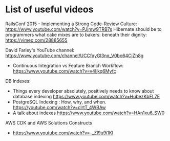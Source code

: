 # List of useful videos

RailsConf 2015 - Implementing a Strong Code-Review Culture: https://www.youtube.com/watch?v=PJjmw9TRB7s
Hibernate should be to programmers what cake mixes are to bakers: beneath their dignity: https://vimeo.com/28885655


David Farley's YouTube channel: https://www.youtube.com/channel/UCCfqyGl3nq_V0bo64CjZh8g
* Continuous Integration vs Feature Branch Workflow: https://www.youtube.com/watch?v=v4Ijkq6Myfc

DB Indexes:
* Things every developer absolutely, positively needs to know about database indexing https://www.youtube.com/watch?v=HubezKbFL7E
* PostgreSQL Indexing : How, why, and when. https://youtube.com/watch?v=clrtT_4WBAw
* A talk about indexes https://www.youtube.com/watch?v=HAn1xu6_SW0

AWS CDK and AWS Solutions Constructs
* https://www.youtube.com/watch?v=-_Zl9u9i1KI
